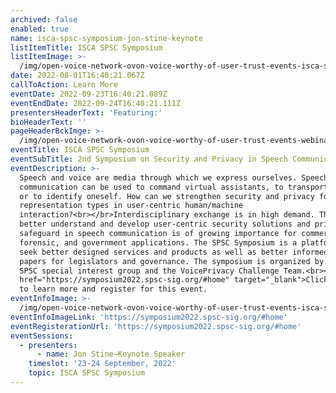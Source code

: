 ```yaml
---
archived: false
enabled: true
name: isca-spsc-symposium-jon-stine-keynote
listItemTitle: ISCA SPSC Symposium
listItemImage: >-
  /img/open-voice-network-ovon-voice-worthy-of-user-trust-events-isca-spsc-symposium-keynote-speaker-jon-stine.png
date: 2022-08-01T16:40:21.067Z
callToAction: Learn More
eventDate: 2022-09-23T16:40:21.089Z
eventEndDate: 2022-09-24T16:40:21.111Z
presentersHeaderText: 'Featuring:'
bioHeaderText: ''
pageHeaderBckImge: >-
  /img/open-voice-network-ovon-voice-worthy-of-user-trust-events-webinar-temporary-header.png
eventTitle: ISCA SPSC Symposium
eventSubTitle: 2nd Symposium on Security and Privacy in Speech Communication
eventDescription: >-
  Speech and voice are media through which we express ourselves. Speech
  communication can be used to command virtual assistants, to transport emotion
  or to identify oneself. How can we strengthen security and privacy for speech
  representation types in user-centric human/machine
  interaction?<br></br>Interdisciplinary exchange is in high demand. The need to
  better understand and develop user-centric security solutions and privacy
  safeguard in speech communication is of growing importance for commercial,
  forensic, and government applications. The SPSC Symposium is a platform to
  seek better designed services and products as well as better informed policy
  papers for legislators and governance. The symposium is organized by the ISCA
  SPSC special interest group and the VoicePrivacy Challenge Team.<br></br><a
  href="https://symposium2022.spsc-sig.org/#home" target="_blank">Click here</a>
  to learn more and register for this event.
eventInfoImage: >-
  /img/open-voice-network-ovon-voice-worthy-of-user-trust-events-isca-spsc-symposium-keynote-speaker-jon-stine.png
eventInfoImageLink: 'https://symposium2022.spsc-sig.org/#home'
eventRegisterationUrl: 'https://symposium2022.spsc-sig.org/#home'
eventSessions:
  - presenters:
      - name: Jon Stine—Keynote Speaker
    timeslot: '23-24 September, 2022'
    topic: ISCA SPSC Symposium
---
```



